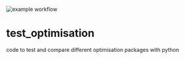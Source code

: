 ![example workflow](https://github.com/TimBeckerAachen/test_optimisation/actions/workflows/main.yml/badge.svg)

# test_optimisation
code to test and compare different optimisation packages with python
